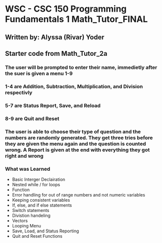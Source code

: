 # WSC - CSC 150 Programming Fundamentals 1 Math_Tutor_FINAL

## Written by: Alyssa (Rivar) Yoder
## Starter code from Math_Tutor_2a

### The user will be prompted to enter their name, immedietly after the suer is given a menu 1-9
### 1-4 are Addition, Subtraction, Multiplication, and Division respectivly
### 5-7 are Status Report, Save, and Reload
### 8-9 are Quit and Reset
### The user is able to choose their type of question and the numbers are randomly generated. They get three tries before they are given the menu again and the question is counted wrong. A Report is given at the end with everything they got right and wrong

### **What was Learned** 
* Basic Interger Declairation
* Nested while / for loops
* Function
* Error handling for out of range numbers and not numeric variables
* Keeping consistent variables
* If, else, and if else statements
* Switch statements
* Divistion handeling
* Vectors
* Looping Menu
* Save, Load, and Status Reporting
* Quit and Reset Functions
